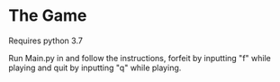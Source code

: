 # The Game

Requires python 3.7

Run Main.py in and follow the instructions, forfeit by inputting "f" while playing and quit by inputting "q" while playing.
